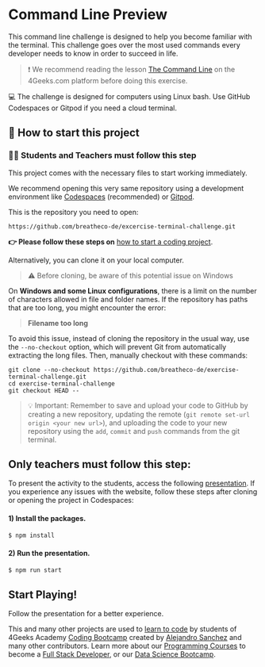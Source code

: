 <!--hide-->
# Command Line Preview
<!--endhide-->

This command line challenge is designed to help you become familiar with the terminal. This challenge goes over the most used commands every developer needs to know in order to succeed in life.

> ❗ We recommend reading the lesson [The Command Line](https://4geeks.com/lesson/the-command-line-the-terminal) on the 4Geeks.com platform before doing this exercise.

💻 The challenge is designed for computers using Linux bash. Use GitHub Codespaces or Gitpod if you need a cloud terminal.

<onlyfor saas="false" withBanner="false">
  
## 🌱 How to start this project

### 👩‍🎓 Students and Teachers must follow this step

This project comes with the necessary files to start working immediately.

We recommend opening this very same repository using a development environment like [Codespaces](https://4geeks.com/lesson/what-is-github-codespaces) (recommended) or [Gitpod](https://4geeks.com/lesson/how-to-use-gitpod). 

This is the repository you need to open:

```text
https://github.com/breatheco-de/excercise-terminal-challenge.git
```

**👉 Please follow these steps on** [how to start a coding project](https://4geeks.com/lesson/how-to-start-a-project).

Alternatively, you can clone it on your local computer.

>⚠️ Before cloning, be aware of this potential issue on Windows  

On **Windows and some Linux configurations**, there is a limit on the number of characters allowed in file and folder names. If the repository has paths that are too long, you might encounter the error:  

> **Filename too long**  

To avoid this issue, instead of cloning the repository in the usual way, use the `--no-checkout` option, which will prevent Git from automatically extracting the long files. Then, manually checkout with these commands:  

```
git clone --no-checkout https://github.com/breatheco-de/exercise-terminal-challenge.git
cd exercise-terminal-challenge
git checkout HEAD -- 
``` 

> 💡 Important: Remember to save and upload your code to GitHub by creating a new repository, updating the remote (`git remote set-url origin <your new url>`), and uploading the code to your new repository using the `add`, `commit` and `push` commands from the git terminal.

## Only teachers must follow this step:

To present the activity to the students, access the following [presentation](https://breatheco-de.github.io/exercise-terminal-challenge/). If you experience any issues with the website, follow these steps after cloning or opening the project in Codespaces:

#### 1) Install the packages.

```bash
$ npm install
```

#### 2) Run the presentation.

```bash
$ npm run start
```
</onlyfor>

## Start Playing!

Follow the presentation for a better experience.

This and many other projects are used to [learn to code](https://4geeksacademy.com/us/learn-to-code) by students of 4Geeks Academy [Coding Bootcamp](https://4geeksacademy.com/us/coding-bootcamp) created by [Alejandro Sanchez](https://twitter.com/alesanchezr) and many other contributors. Learn more about our [Programming Courses](https://4geeksacademy.com/us/programming-courses) to become a [Full Stack Developer](https://4geeksacademy.com/us/coding-bootcamps/full-stack-developer), or our [Data Science Bootcamp](https://4geeksacademy.com/us/coding-bootcamps/datascience-machine-learning).
